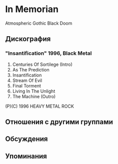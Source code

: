 # In Memorian

Atmospheric Gothic Black Doom

## Дискография

### "Insantification" 1996, Black Metal

1. Centuries Of Sortilege (Intro)
2. As The Prediction
3. Insantification
4. Stream Of Evil
5. Final Torment
6. Living In The Unlight
7. The Machine (Outro)

(P)(C) 1996 HEAVY METAL ROCK


## Отношения с другими группами


## Обсуждения


## Упоминания

